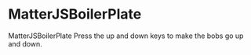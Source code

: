 # MatterJSBoilerPlate
MatterJSBoilerPlate
Press the up and down keys to make the bobs go up and down. 